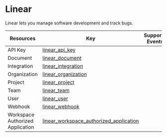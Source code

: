 Linear
======
Linear lets you manage software development and track bugs.

| **Resources**                    | **Key**                                                                                     | **Supports Events** |
| -------------------------------- | ------------------------------------------------------------------------------------------- | ------------------- |
| API Key                          | [linear\_api\_key](linear\_api\_key.md)                                                     |                     |
| Document                         | [linear\_document](linear\_document.md)                                                     |                     |
| Integration                      | [linear\_integration](linear\_integration.md)                                               |                     |
| Organization                     | [linear\_organization](linear\_organization.md)                                             |                     |
| Project                          | [linear\_project](linear\_project.md)                                                       |                     |
| Team                             | [linear\_team](linear\_team.md)                                                             |                     |
| User                             | [linear\_user](linear\_user.md)                                                             |                     |
| Webhook                          | [linear\_webhook](linear\_webhook.md)                                                       |                     |
| Workspace Authorized Application | [linear\_workspace\_authorized\_application](linear\_workspace\_authorized\_application.md) |                     |
